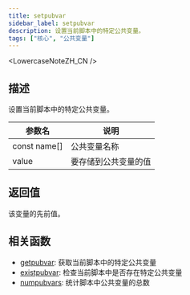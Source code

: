 ```yaml
---
title: setpubvar
sidebar_label: setpubvar
description: 设置当前脚本中的特定公共变量。
tags: ["核心", "公共变量"]
---
```


<LowercaseNoteZH_CN />

## 描述

设置当前脚本中的特定公共变量。

| 参数名       | 说明                 |
| ------------ | -------------------- |
| const name[] | 公共变量名称         |
| value        | 要存储到公共变量的值 |

## 返回值

该变量的先前值。

## 相关函数

- [getpubvar](getpubvar): 获取当前脚本中的特定公共变量
- [existpubvar](existpubvar): 检查当前脚本中是否存在特定公共变量
- [numpubvars](numpubvars): 统计脚本中公共变量的总数
